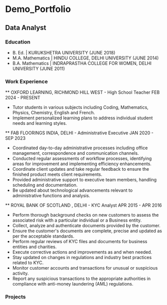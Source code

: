# Demo_Portfolio

## Data Analyst
### Education
- B. Ed. | KURUKSHETRA UNIVERSITY (JUNE 2018)
- M.A. Mathematics | HINDU COLLEGE, DELHI UNIVERSITY (JUNE 2014)
- B.A. Mathematics | INDRAPRASTHA COLLEGE FOR WOMEN, DELHI UNIVERSITY (JUNE 2011)

### Work Experience

** OXFORD LEARNING, RICHMOND HILL WEST - High School Teacher	     FEB 2024 - PRESENT
- Tutor students in various subjects including Coding, Mathematics, Physics, Chemistry, English and French.
- Implement personalized learning plans to address individual student needs and learning styles.

** FAB FLOORINGS INDIA, DELHI - Administrative Executive 			   JAN 2020 - SEP 2023 
- Coordinated day-to-day administrative processes including office management, correspondence and communication channels. 
- Conducted regular assessments of workflow processes, identifying areas for improvement and implementing efficiency enhancements.
- Coordinate client updates and take regular feedback to ensure the finished product meets client requirements.
- Provided administrative support to executive team members, handling scheduling and documentation. 
- Be updated about technological advancements relevant to administrative functions and analysis.
  
** ROYAL BANK OF SCOTLAND , DELHI - KYC Analyst 				APR 2015 - APR 2016 
- Perform thorough background checks on new customers to assess the associated risk with a particular individual or a Business entity.
- Collect, analyze and authenticate documents provided by the customer.
- Ensure the customer's documents are complete, precise and updated as per the acceptable standards.
- Perform regular reviews of KYC files and documents for business entities and charities.
- Execute corrective actions and improvements as and when needed. 
- Stay updated on changes in regulations and industry best practices related to KYC. 
- Monitor customer accounts and transactions for unusual or suspicious activity. 
- Report any suspicious transactions to the appropriate authorities in compliance with anti-money laundering (AML) regulations. 

### Projects
